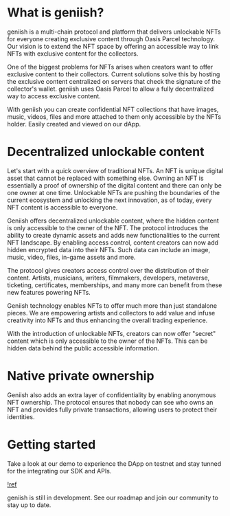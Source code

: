 # What is geniish?

geniish is a multi-chain protocol and platform that delivers unlockable NFTs for everyone creating exclusive content through Oasis Parcel technology. Our vision is to extend the NFT space by offering an accessible way to link NFTs with exclusive content for the collectors.

One of the biggest problems for NFTs arises when creators want to offer exclusive content to their collectors. Current solutions solve this by hosting the exclusive content centralized on servers that check the signature of the collector's wallet. geniish uses Oasis Parcel to allow a fully decentralized way to access exclusive content.

With geniish you can create confidential NFT collections that have images, music, videos, files and more attached to them only accessible by the NFTs holder. Easily created and viewed on our dApp.

# Decentralized unlockable content

Let's start with a quick overview of traditional NFTs. An NFT is unique digital asset that cannot be replaced with something else. Owning an NFT is essentially a proof of ownership of the digital content and there can only be one owner at one time. Unlockable NFTs are pushing the boundaries of the current ecosystem and unlocking the next innovation, as of today, every NFT content is accessible to everyone. 

Geniish offers decentralized unlockable content, where the hidden content is only accessible to the owner of the NFT. The protocol introduces the ability to create dynamic assets and adds new functionalities to the current NFT landscape. By enabling access control, content creators can now add hidden encrypted data into their NFTs. Such data can include an image, music, video, files, in-game assets and more.

The protocol gives creators access control over the distribution of their content. Artists, musicians, writers, filmmakers, developers, metaverse, ticketing, certificates, memberships, and many more can benefit from these new features powering NFTs.

Geniish technology enables NFTs to offer much more than just standalone pieces. We are empowering artists and collectors to add value and infuse creativity into NFTs and thus enhancing the overall trading experience.

With the introduction of unlockable NFTs, creators can now offer "secret" content which is only accessible to the owner of the NFTs. This can be hidden data behind the public accessible information.

# Native private ownership

Geniish also adds an extra layer of confidentiality by enabling anonymous NFT ownership. The protocol ensures that nobody can see who owns an NFT and provides fully private transactions, allowing users to protect their identities.  

# Getting started

Take a look at our demo to experience the DApp on testnet and stay tunned for the integrating our SDK and APIs. 

[!ref](/guides/demo.md)

geniish is still in development. See our roadmap and join our community to stay up to date.